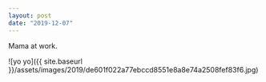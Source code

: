 ```yaml
---
layout: post
date: "2019-12-07"
---
```


Mama at work.

![yo yo]({{ site.baseurl }}/assets/images/2019/de601f022a77ebccd8551e8a8e74a2508fef83f6.jpg)
